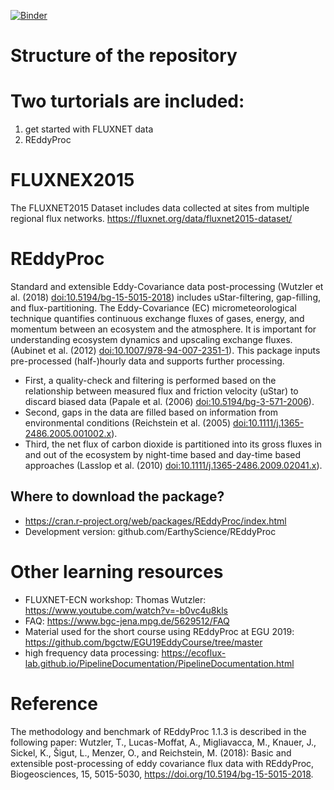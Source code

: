 [![Binder](https://mybinder.org/badge_logo.svg)](https://mybinder.org/v2/gh/YujieLiu666/FCC_workshop_flux_test/main?urlpath=rstudio)


# Structure of the repository
# Two turtorials are included: 
1. get started with FLUXNET data
2. REddyProc
   
# FLUXNEX2015
The FLUXNET2015 Dataset includes data collected at sites from multiple regional flux networks. https://fluxnet.org/data/fluxnet2015-dataset/

# REddyProc
Standard and extensible Eddy-Covariance data post-processing (Wutzler et al. (2018) <doi:10.5194/bg-15-5015-2018>) includes uStar-filtering, gap-filling, and flux-partitioning. 
The Eddy-Covariance (EC) micrometeorological technique quantifies continuous exchange fluxes of gases, energy, and momentum between an ecosystem and the atmosphere. 
It is important for understanding ecosystem dynamics and upscaling exchange fluxes. (Aubinet et al. (2012) <doi:10.1007/978-94-007-2351-1>). 
This package inputs pre-processed (half-)hourly data and supports further processing. 
- First, a quality-check and filtering is performed based on the relationship between measured flux and friction velocity (uStar) to discard biased data (Papale et al. (2006) <doi:10.5194/bg-3-571-2006>). 
- Second, gaps in the data are filled based on information from environmental conditions (Reichstein et al. (2005) <doi:10.1111/j.1365-2486.2005.001002.x>). 
- Third, the net flux of carbon dioxide is partitioned into its gross fluxes in and out of the ecosystem by night-time based and day-time based approaches (Lasslop et al. (2010) <doi:10.1111/j.1365-2486.2009.02041.x>).
## Where to download the package?
- https://cran.r-project.org/web/packages/REddyProc/index.html 
- Development version: github.com/EarthyScience/REddyProc

# Other learning resources
- FLUXNET-ECN workshop: Thomas Wutzler: https://www.youtube.com/watch?v=-b0vc4u8kls
- FAQ: https://www.bgc-jena.mpg.de/5629512/FAQ
- Material used for the short course using REddyProc at EGU 2019: https://github.com/bgctw/EGU19EddyCourse/tree/master
- high frequency data processing: https://ecoflux-lab.github.io/PipelineDocumentation/PipelineDocumentation.html

# Reference
The methodology and benchmark of REddyProc 1.1.3 is described in the following paper:
Wutzler, T., Lucas-Moffat, A., Migliavacca, M., Knauer, J., Sickel, K., Šigut, L., Menzer, O., and Reichstein, M. (2018): Basic and extensible post-processing of eddy covariance flux data with REddyProc, Biogeosciences, 15, 5015-5030, https://doi.org/10.5194/bg-15-5015-2018.
